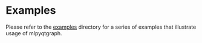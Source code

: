 # Examples

Please refer to the
[examples](https://github.com/swvanbuuren/mlpyqtgraph/tree/master/examples)
directory for a series of examples that illustrate usage of mlpyqtgraph.
